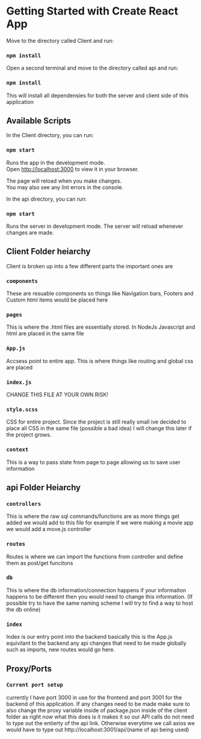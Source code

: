 # Getting Started with Create React App
Move to the directory called Client and run:
### `npm install`
Open a second terminal and move to the directory called api and run:

### `npm install`
This will install all dependensies for both the server and client side of this application

## Available Scripts

In the Client directory, you can run:

### `npm start`
Runs the app in the development mode.\
Open [http://localhost:3000](http://localhost:3000) to view it in your browser.

The page will reload when you make changes.\
You may also see any lint errors in the console.

In the api directory, you can run:
### `npm start`
Runs the server in development mode.
The server will reload whenever changes are made.

## Client Folder heiarchy 
Client is broken up into a few different parts the important ones are

### `components`
These are resuable components so things like Navigation bars, Footers and Custom html items would be placed here

### `pages`
This is where the .html files are essentially stored. In NodeJs Javascript and html are placed in the same file

### `App.js`
Accsess point to entire app. This is where things like routing and global css are placed

### `index.js`
CHANGE THIS FILE AT YOUR OWN RISK!

### `style.scss`
CSS for entire project. Since the project is still really small ive decided to place all CSS in the same file (possible a bad idea) I will change this later if the project grows.

### `context`
This is a way to pass state from page to page allowing us to save user information 

## api Folder Heiarchy 

### `controllers` 
This is where the raw sql commands/functions are as more things get added we would add to this file for example if we were making a movie app we would add a move.js controller

### `routes`
Routes is where we can import the functions from controller and define them as post/get funcitons

### `db`
This is where the db information/connection happens if your informaiton happens to be different then you would need to change this information. (If possible try to have the same naming scheme I will try to find a way to host the db online)

### `index`
Index is our entry point into the backend basically this is the App.js equivilant to the backend any api changes that need to be made globally such as imports, new routes would go here.

## Proxy/Ports
### `Current port setup`
currently I have port 3000 in use for the frontend and port 3001 for the backend of this application. If any changes need to be made make sure to also change the proxy variable inside of package.json inside of the client folder as right now what this does is it makes it so our API calls do not need to type out the entierty of the api link. Otherwise everytime we call axios we would have to type out http://localhost:3001/api/(name of api being used)